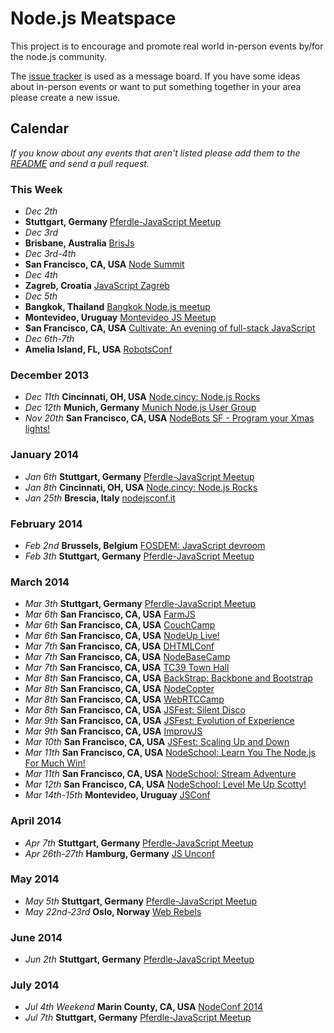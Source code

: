 Node.js Meatspace
==============

This project is to encourage and promote real world in-person events by/for the node.js community.

The [issue tracker](https://github.com/mikeal/node-meatspace/issues) is used as a message board. If you have some ideas about in-person events or want to put something together in your area please create a new issue.

## Calendar

*If you know about any events that aren't listed please add them to the [README](https://github.com/mikeal/node-meatspace/blob/gh-pages/README.md) and send a pull request.*

### This Week

* *Dec 2th*
 * **Stuttgart, Germany** [Pferdle-JavaScript Meetup](http://www.meetup.com/stuttgartjs/)
* *Dec 3rd*
 * **Brisbane, Australia** [BrisJs](http://brisjs.com/)
* *Dec 3rd-4th*
 * **San Francisco, CA, USA** [Node Summit](http://nodesummit.com/)
* *Dec 4th*
 * **Zagreb, Croatia** [JavaScript Zagreb](http://www.meetup.com/JavaScript-Zagreb/events/140521202/)
* *Dec 5th*
 * **Bangkok, Thailand** [Bangkok Node.js meetup](http://www.meetup.com/Bangkok-Node-js/)
 * **Montevideo, Uruguay** [Montevideo JS Meetup](http://www.meetup.com/mvd-js/events/143854482/)
 * **San Francisco, CA, USA** [Cultivate: An evening of full-stack JavaScript](http://www.meetup.com/cultivate/events/149793832/)
* *Dec 6th-7th*
 * **Amelia Island, FL, USA** [RobotsConf](http://robotsconf.com/)

### December 2013

* *Dec 11th* **Cincinnati, OH, USA** [Node.cincy: Node.js Rocks](http://www.meetup.com/Node-cincy/events/qcnhgdyrqbpb/)
* *Dec 12th* **Munich, Germany** [Munich Node.js User Group](http://www.mnug.de/)
* *Nov 20th* **San Francisco, CA, USA** [NodeBots SF - Program your Xmas lights!](http://lanyrd.com/2013/nodebotssf-december/)

### January 2014
* *Jan 6th* **Stuttgart, Germany** [Pferdle-JavaScript Meetup](http://www.meetup.com/stuttgartjs/)
* *Jan 8th* **Cincinnati, OH, USA** [Node.cincy: Node.js Rocks](http://www.meetup.com/Node-cincy/events/qcnhgdyscblb/)
* *Jan 25th* **Brescia, Italy** [nodejsconf.it](http://nodejsconf.it)

### February 2014
* *Feb 2nd* **Brussels, Belgium** [FOSDEM: JavaScript devroom](http://fosdem14-js-devroom.github.io/)
* *Feb 3th* **Stuttgart, Germany** [Pferdle-JavaScript Meetup](http://www.meetup.com/stuttgartjs/)

### March 2014
* *Mar 3th* **Stuttgart, Germany** [Pferdle-JavaScript Meetup](http://www.meetup.com/stuttgartjs/)
* *Mar 6th* **San Francisco, CA, USA** [FarmJS](http://jsfest.com/)
* *Mar 6th* **San Francisco, CA, USA** [CouchCamp](http://jsfest.com/)
* *Mar 6th* **San Francisco, CA, USA** [NodeUp Live!](http://jsfest.com/)
* *Mar 7th* **San Francisco, CA, USA** [DHTMLConf](http://jsfest.com/)
* *Mar 7th* **San Francisco, CA, USA** [NodeBaseCamp](http://jsfest.com/)
* *Mar 7th* **San Francisco, CA, USA** [TC39 Town Hall](http://jsfest.com/)
* *Mar 8th* **San Francisco, CA, USA** [BackStrap: Backbone and Bootstrap](http://jsfest.com/)
* *Mar 8th* **San Francisco, CA, USA** [NodeCopter](http://jsfest.com/)
* *Mar 8th* **San Francisco, CA, USA** [WebRTCCamp](http://jsfest.com/)
* *Mar 8th* **San Francisco, CA, USA** [JSFest: Silent Disco](http://jsfest.com/)
* *Mar 9th* **San Francisco, CA, USA** [JSFest: Evolution of Experience](http://jsfest.com/)
* *Mar 9th* **San Francisco, CA, USA** [ImprovJS](http://jsfest.com/)
* *Mar 10th* **San Francisco, CA, USA** [JSFest: Scaling Up and Down](http://jsfest.com/)
* *Mar 11th* **San Francisco, CA, USA** [NodeSchool: Learn You The Node.js For Much Win!](http://jsfest.com/)
* *Mar 11th* **San Francisco, CA, USA** [NodeSchool: Stream Adventure](http://jsfest.com/)
* *Mar 12th* **San Francisco, CA, USA** [NodeSchool: Level Me Up Scotty!](http://jsfest.com/)
* *Mar 14th-15th* **Montevideo, Uruguay** [JSConf](http://jsconf.uy)

### April 2014
* *Apr 7th* **Stuttgart, Germany** [Pferdle-JavaScript Meetup](http://www.meetup.com/stuttgartjs/)
* *Apr 26th-27th* **Hamburg, Germany** [JS Unconf](http://2014.jsunconf.eu)

### May 2014
* *May 5th* **Stuttgart, Germany** [Pferdle-JavaScript Meetup](http://www.meetup.com/stuttgartjs/)
* *May 22nd-23rd* **Oslo, Norway** [Web Rebels](http://webrebels.org/)

### June 2014
* *Jun 2th* **Stuttgart, Germany** [Pferdle-JavaScript Meetup](http://www.meetup.com/stuttgartjs/)

### July 2014
* *Jul 4th Weekend* **Marin County, CA, USA** [NodeConf 2014](http://www.nodeconf.com)
* *Jul 7th* **Stuttgart, Germany** [Pferdle-JavaScript Meetup](http://www.meetup.com/stuttgartjs/)

